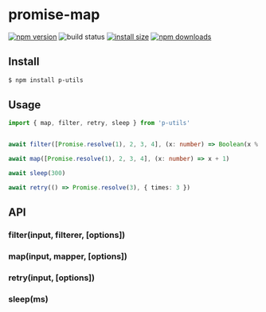 # promise-map

[![npm version](https://img.shields.io/npm/v/p-utils.svg?style=flat-square)](https://www.npmjs.org/package/p-utils)
![build status](https://img.shields.io/github/workflow/status/shfshanyue/promise-map/test?style=flat-square)
[![install size](https://packagephobia.now.sh/badge?p=p-utils)](https://packagephobia.now.sh/result?p=p-utils)
[![npm downloads](https://img.shields.io/npm/dw/p-utils.svg?style=flat-square)](http://npm-stat.com/charts.html?package=p-utils)

## Install

``` bash
$ npm install p-utils
```

## Usage

``` ts
import { map, filter, retry, sleep } from 'p-utils'


await filter([Promise.resolve(1), 2, 3, 4], (x: number) => Boolean(x % 2))

await map([Promise.resolve(1), 2, 3, 4], (x: number) => x + 1)

await sleep(300)

await retry(() => Promise.resolve(3), { times: 3 })
```

## API

### filter(input, filterer, [options])

### map(input, mapper, [options])

### retry(input, [options])

### sleep(ms)
